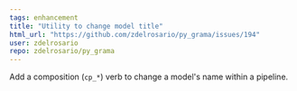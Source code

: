 ```yaml
---
tags: enhancement
title: "Utility to change model title"
html_url: "https://github.com/zdelrosario/py_grama/issues/194"
user: zdelrosario
repo: zdelrosario/py_grama
---
```


Add a composition (`cp_*`) verb to change a model's name within a pipeline.